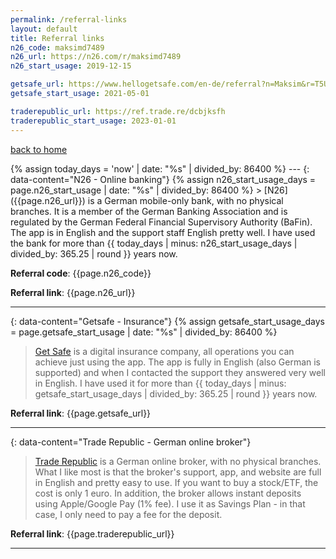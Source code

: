 ```yaml
---
permalink: /referral-links
layout: default
title: Referral links
n26_code: maksimd7489
n26_url: https://n26.com/r/maksimd7489
n26_start_usage: 2019-12-15

getsafe_url: https://www.hellogetsafe.com/en-de/referral?n=Maksim&r=T5UT-8FVX&s=1
getsafe_start_usage: 2021-05-01

traderepublic_url: https://ref.trade.re/dcbjksfh
traderepublic_start_usage: 2023-01-01
---
```


<div class="wrapper">
    <p><a href="/">back to home</a></p>
</div>
{% assign today_days = 'now' | date: "%s" | divided_by: 86400 %}
---
{: data-content="N26 - Online banking"}
{% assign n26_start_usage_days = page.n26_start_usage | date: "%s" | divided_by: 86400 %}
> [N26]({{page.n26_url}}) is a German mobile-only bank, with no physical branches. It is a member of the German Banking Association and is 
regulated by the German Federal Financial Supervisory Authority (BaFin). The app is in English and the support staff English pretty well. 
I have used the bank for more than {{ today_days | minus: n26_start_usage_days | divided_by: 365.25 | round }} years now.

**Referral code**: {{page.n26_code}}

**Referral link**: {{page.n26_url}}

---
{: data-content="Getsafe - Insurance"}
{% assign getsafe_start_usage_days = page.getsafe_start_usage | date: "%s" | divided_by: 86400 %}
> [Get Safe]({{page.getsafe_url}}) is a digital insurance company, all operations you can achieve just using the app. The app is fully in
> English (also German is supported) and when I contacted the support they answered very well in English. I have used it for more than
> {{ today_days | minus: getsafe_start_usage_days | divided_by: 365.25 | round }} years now.

**Referral link**: {{page.getsafe_url}}

---
{: data-content="Trade Republic - German online broker"}
> [Trade Republic]({{page.traderepublic_url}}) is a German online broker, with no physical branches. What I like most is that the broker's
> support, app, and website are full in English and pretty easy to use. If you want to buy a stock/ETF, the cost is only 1 euro. In
> addition, the broker allows instant deposits using Apple/Google Pay (1% fee). I use it as Savings Plan - in that case, I only need to pay
> a fee for the deposit.

**Referral link**: {{page.traderepublic_url}}

---